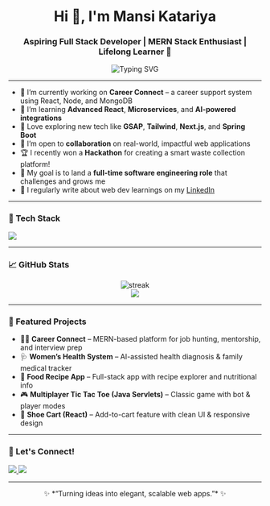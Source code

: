 <h1 align="center">Hi 👋, I'm Mansi Katariya</h1>
<h3 align="center">Aspiring Full Stack Developer | MERN Stack Enthusiast | Lifelong Learner 🚀</h3>

<p align="center">
  <img src="https://readme-typing-svg.demolab.com?font=Fira+Code&weight=500&size=24&pause=1000&center=true&vCenter=true&width=435&lines=Passionate+Web+Developer;Lover+of+Clean+Code+and+UI;React+%2B+Node.js+Fan;Let%27s+build+together!" alt="Typing SVG" />
</p>

---

- 🔭 I’m currently working on **Career Connect** – a career support system using React, Node, and MongoDB  
- 🌱 I’m learning **Advanced React**, **Microservices**, and **AI-powered integrations**  
- 🧠 Love exploring new tech like **GSAP**, **Tailwind**, **Next.js**, and **Spring Boot**  
- 👯 I’m open to **collaboration** on real-world, impactful web applications  
- 🏆 I recently won a **Hackathon** for creating a smart waste collection platform!  
- 🎯 My goal is to land a **full-time software engineering role** that challenges and grows me  
- 📝 I regularly write about web dev learnings on my [LinkedIn](https://www.linkedin.com/in/mansikatariya)

---

### 🚀 Tech Stack
<p align="left">
  <img src="https://skillicons.dev/icons?i=react,nodejs,express,mongodb,js,ts,html,css,tailwind,git,github,java,spring,angular,netlify" />
</p>

---

### 📈 GitHub Stats

<p align="center">
  <img src="https://github-readme-streak-stats.herokuapp.com?user=mansikatariya&theme=radical&hide_border=true" alt="streak" />
  <br />
  <img src="https://github-readme-stats.vercel.app/api/top-langs/?username=mansikatariya&layout=compact&theme=tokyonight" />
</p>

---

### 🎯 Featured Projects
- 🧑‍💼 **Career Connect** – MERN-based platform for job hunting, mentorship, and interview prep  
- 🩺 **Women’s Health System** – AI-assisted health diagnosis & family medical tracker  
- 🍜 **Food Recipe App** – Full-stack app with recipe explorer and nutritional info  
- 🎮 **Multiplayer Tic Tac Toe (Java Servlets)** – Classic game with bot & player modes  
- 🛒 **Shoe Cart (React)** – Add-to-cart feature with clean UI & responsive design  

---

### 🔗 Let's Connect!

<p>
  <a href="https://www.linkedin.com/in/mansikatariya/" target="_blank">
    <img src="https://img.shields.io/badge/LinkedIn-blue?style=for-the-badge&logo=linkedin" />
  </a>
  <a href="mailto:mansikatariya20@gmail.com" target="_blank">
    <img src="https://img.shields.io/badge/Gmail-red?style=for-the-badge&logo=gmail&logoColor=white" />
  </a>
</p>

---

<p align="center">
  ✨ *“Turning ideas into elegant, scalable web apps.”* ✨
</p>
